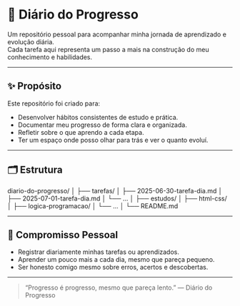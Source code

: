 # 📘 Diário do Progresso

Um repositório pessoal para acompanhar minha jornada de aprendizado e evolução diária.  
Cada tarefa aqui representa um passo a mais na construção do meu conhecimento e habilidades.

---

## ✨ Propósito

Este repositório foi criado para:

- Desenvolver hábitos consistentes de estudo e prática.
- Documentar meu progresso de forma clara e organizada.
- Refletir sobre o que aprendo a cada etapa.
- Ter um espaço onde posso olhar para trás e ver o quanto evoluí.

---

## 🗂 Estrutura

diario-do-progresso/
│
├── tarefas/
│ ├── 2025-06-30-tarefa-dia.md
│ ├── 2025-07-01-tarefa-dia.md
│ └── ...
│
├── estudos/
│ ├── html-css/
│ ├── logica-programacao/
│ └── ...
│
└── README.md


---

## 📅 Compromisso Pessoal

- Registrar diariamente minhas tarefas ou aprendizados.
- Aprender um pouco mais a cada dia, mesmo que pareça pequeno.
- Ser honesto comigo mesmo sobre erros, acertos e descobertas.

---

> “Progresso é progresso, mesmo que pareça lento.” — Diário do Progresso
